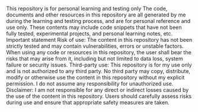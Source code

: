 This repository is for personal learning and testing only
The code, documents and other resources in this repository are all generated by me during the learning and testing process, and are for personal reference and use only. These contents may include code snippets that have not been fully tested, experimental projects, and personal learning notes, etc.
Important statement
Risk of use: The content in this repository has not been strictly tested and may contain vulnerabilities, errors or unstable factors. When using any code or resources in this repository, the user shall bear the risks that may arise from it, including but not limited to data loss, system failure or security issues.
Third-party use: This repository is for my use only and is not authorized to any third party. No third party may copy, distribute, modify or otherwise use the content in this repository without my explicit permission. I do not assume any responsibility for unauthorized use.
Disclaimer: I am not responsible for any direct or indirect losses caused by the use of the content in this repository. Users should carefully assess risks during use and ensure that appropriate safety measures are taken.
